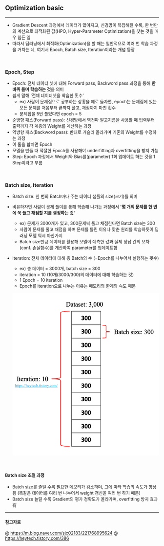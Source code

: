 ## Optimization basic 
---
- Gradient Descent 과정에서 데이터가 많아지고, 신경망이 복잡해질 수록, 한 번만의 계산으로 최적화된 값(HPO, Hyper-Parameter Optimization)을 찾는 것을 매우 힘든 일 
- 따라서 딥러닝에서 최적화(Optimization)을 할 때는 일반적으로 여러 번 학습 과정을 거치는 데, 여기서 Epoch, Batch size, Iteration이라는 개념 등장 

<br>

### Epoch, Step 
- Epoch: 전체 데이터 셋에 대해 Forward pass, Backword pass 과정을 통해 **한 바퀴 돌며 학습하는 것**을 의미 
- 쉽게 말해 '전체 데이터셋을 학습한 횟수'
  - ex) 사람이 문제집으로 공부하는 상황을 예로 들자면, epoch는 문제집에 있는 모든 문제를 처음부터 끝까지 풀고, 채점까지 마친 횟수  
  - 문제집을 5번 풀었다면 epoch = 5 
- 순방향 패스(Forward pass): 신경망에서 역전파 알고지름을 사용할 때 입력부터 출력까지 각 계층의 Weight를 계산하는 과정 
- 역방향 패스(Backword pass): 반대로 거슬러 올라가며 기존의 Weight를 수정하는 과정 
- 이 둘을 합치면 Epoch 
- 모델을 만들 때 적절한 Epoch를 사용해야 underfitting과 overfitting을 방지 가능 
- Step: Epoch 과정에서 Weight와 Bias를(parameter) 1회 업데이트 하는 것을 1 Step이라고 부름 

<br>

### Batch size, Iteration 
- Batch size: 한 번의 Batch마다 주는 데이터 샘플의 size(크기)를 의미
- 비유하자면 사람이 문제 풀이를 통해 학습해 나가는 과정에서 **'몇 개의 문제를 한 번에 쭉 풀고 채점할 지를 결정하는 것'**
  - ex) 문제가 3000개가 있고, 300문제씩 풀고 채점한다면 Batch size는 300
  - 사람이 문제를 풀고 채점을 하며 문제를 틀린 이유나 맞춘 원리를 학습하듯이 딥러닝 모델 역시 마찬가지 
  - Batch size만큼 데이터를 활용해 모델이 예측한 값과 실제 정답 간의 오차(conf. 손실함수)를 계산하여 parameter를 업데이트함 
- Iteration: 전체 데이터에 대해 총 Batch의 수 (=Epoch를 나누어서 실행하는 횟수)
  - ex) 총 데이터 = 3000개, batch size = 300
  - iteration = 10 (10개(3000/300)의 데이터에 대해 학습하는 것)
  - 1 Epoch = 10 iteration 
  - Epoch를 iteration으로 나누는 이유는 메모리의 한계와 속도 때문 
  
  ![](./Image/batch,iteration.png)

<br>

#### Batch size 조절 과정 
- Batch size를 줄일 수록 필요한 메모리가 감소하며, 그에 따라 학습의 속도가 향상됨 (똑같은 데이터를 여러 번 나누어서 weight 갱신을 여러 번 하기 때문)
- Batch size 늘릴 수록 Gradient의 평가 정확도가 올라가며, overfitting 방지 효과 有

---
#### 참고자료 
@ https://m.blog.naver.com/sjc02183/221768995624
@ https://heytech.tistory.com/386
